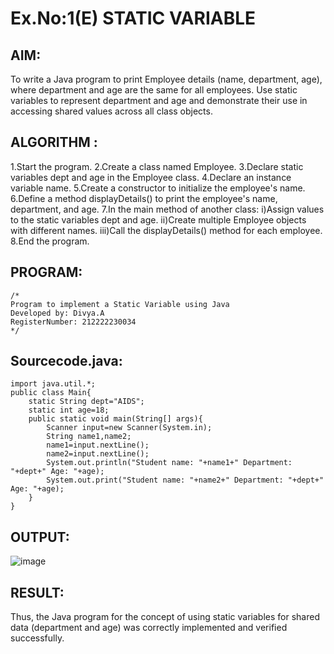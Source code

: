 # Ex.No:1(E)  STATIC VARIABLE

## AIM:
To write a Java program to print Employee details (name, department, age), where department and age are the same for all employees. Use static variables to represent department and age and demonstrate their use in accessing shared values across all class objects.

## ALGORITHM :
1.Start the program.
2.Create a class named Employee.
3.Declare static variables dept and age in the Employee class.
4.Declare an instance variable name.
5.Create a constructor to initialize the employee's name.
6.Define a method displayDetails() to print the employee's name, department, and age.
7.In the main method of another class:
i)Assign values to the static variables dept and age.
ii)Create multiple Employee objects with different names.
iii)Call the displayDetails() method for each employee.
8.End the program.

## PROGRAM:
 ```
/*
Program to implement a Static Variable using Java
Developed by: Divya.A
RegisterNumber: 212222230034 
*/
```

## Sourcecode.java:
```
import java.util.*;
public class Main{
    static String dept="AIDS";
    static int age=18; 
    public static void main(String[] args){
        Scanner input=new Scanner(System.in);
        String name1,name2;
        name1=input.nextLine();
        name2=input.nextLine();
        System.out.println("Student name: "+name1+" Department: "+dept+" Age: "+age);
        System.out.print("Student name: "+name2+" Department: "+dept+" Age: "+age);
    }
}
```

## OUTPUT:

![image](https://github.com/user-attachments/assets/f5b58b3c-f6c1-420b-bc83-406970b30a71)


## RESULT:
Thus, the Java program for the concept of using static variables for shared data (department and age) was correctly implemented and verified successfully.

